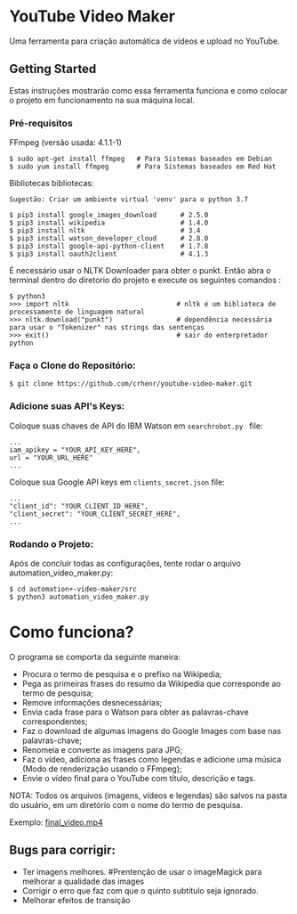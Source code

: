 # YouTube Video Maker

Uma ferramenta para criação automática de vídeos e upload no YouTube.

## Getting Started

Estas instruções mostrarão como essa ferramenta funciona e como colocar o projeto em funcionamento na sua máquina local.

### Pré-requisitos

FFmpeg (versão usada: 4.1.1-1)

```
$ sudo apt-get install ffmpeg   # Para Sistemas baseados em Debian
$ sudo yum install ffmpeg       # Para Sistemas baseados em Red Hat
```

Bibliotecas bibliotecas:

```
Sugestão: Criar um ambiente virtual 'venv' para o python 3.7

$ pip3 install google_images_download      # 2.5.0
$ pip3 install wikipedia                   # 1.4.0
$ pip3 install nltk                        # 3.4
$ pip3 install watson_developer_cloud      # 2.8.0
$ pip3 install google-api-python-client    # 1.7.8
$ pip3 install oauth2client                # 4.1.3
```
É necessário usar o NLTK Downloader para obter o punkt.
Então abra o terminal dentro do diretorio do projeto e execute os seguintes comandos :

```
$ python3
>>> import nltk                           # nltk é um biblioteca de processamento de linguagem natural
>>> nltk.download("punkt")                # dependência necessária para usar o "Tokenizer" nas strings das sentenças
>>> exit()                                # sair do enterpretador python
```

### Faça o Clone do Repositório:

```
$ git clone https://github.com/crhenr/youtube-video-maker.git
```

### Adicione suas API's Keys:

Coloque suas chaves de API do IBM Watson em ``` searchrobot.py  ``` file:
```
...
iam_apikey = "YOUR_API_KEY_HERE",
url = "YOUR_URL_HERE"
...
```
Coloque sua Google API keys em ``` clients_secret.json ``` file:
```
...
"client_id": "YOUR_CLIENT_ID_HERE",
"client_secret": "YOUR_CLIENT_SECRET_HERE",
...
```

### Rodando o Projeto:

Após de concluir todas as configurações, tente rodar o arquivo automation_video_maker.py:
```
$ cd automation+-video-maker/src
$ python3 automation_video_maker.py
```

# Como funciona?

O programa se comporta da seguinte maneira:
 * Procura o termo de pesquisa e o prefixo na Wikipedia;
 * Pega as primeiras frases do resumo da Wikipedia que corresponde ao termo de pesquisa;
 * Remove informações desnecessárias;
 * Envia cada frase para o Watson para obter as palavras-chave correspondentes;
 * Faz o download de algumas imagens do Google Images com base nas palavras-chave;
 * Renomeia e converte as imagens para JPG;
 * Faz o vídeo, adiciona as frases como legendas e adicione uma música (Modo de renderização usando o FFmpeg);
 * Envie o vídeo final para o YouTube com título, descrição e tags.

NOTA: Todos os arquivos (imagens, vídeos e legendas) são salvos na pasta do usuário, em um diretório com o nome do termo de pesquisa.

Exemplo: [final_video.mp4](examples/final_video.mp4)

## Bugs para corrigir:
 * Ter imagens melhores.             #Prentenção de usar o imageMagick para melhorar a qualidade das images
 * Corrigir o erro que faz com que o quinto subtítulo seja ignorado.
 * Melhorar efeitos de transição 
